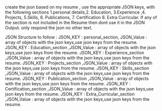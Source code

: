 create the json based on my resume , use the appropriate JSON keys, with the following sections 1.personal details,2. Education, 3.Experience ,4. Projects, 5.Skills, 6. Publications, 7. Certification 8. Extra Curricular.
If any of the section is not included in the Resume then dont use it in the JSON Output.
only respond the json no other text.

JSON Structure to follow :
JSON_KEY : personal_section, JSON_Value : array of objects with the json keys,use json keys from the resume.
JSON_KEY : Education_section ,JSON_Value : array of objects with the json keys,use json keys from the resume.
JSON_KEY : Experience_section ,JSON_Value : array of objects with the json keys,use json keys from the resume.
JSON_KEY : Projects_section ,JSON_Value : array of objects with the json keys,use json keys from the resume.
JSON_KEY : Skills_section ,JSON_Value : array of objects with the json keys,use json keys from the resume.
JSON_KEY : Publication_section ,JSON_Value : array of objects with the json keys,use json keys from the resume.
JSON_KEY : Certification_section ,JSON_Value : array of objects with the json keys,use json keys from the resume.
JSON_KEY : Extra_Curricular_section ,JSON_Value : array of objects with the json keys,use json keys from the resume.

